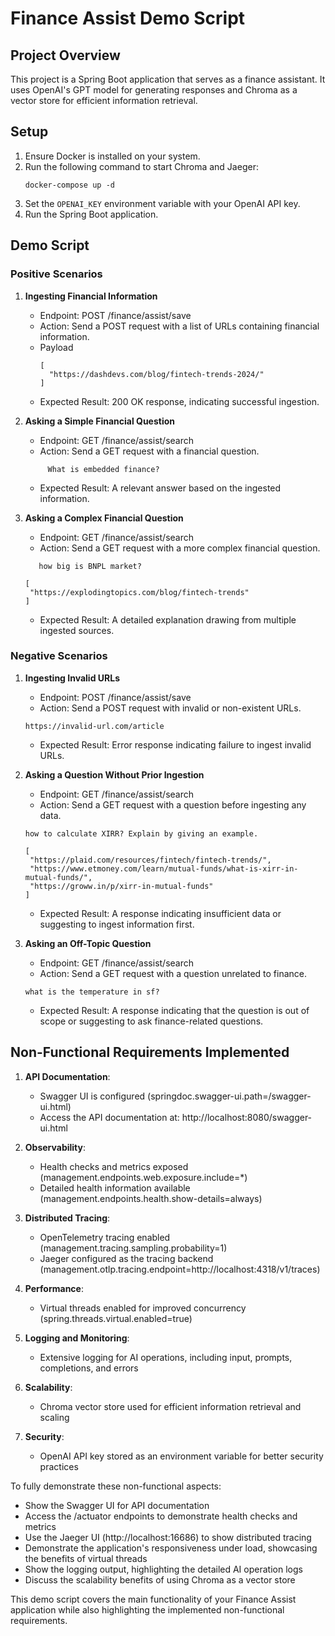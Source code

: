 # Finance Assist Demo Script

## Project Overview
This project is a Spring Boot application that serves as a finance assistant. It uses OpenAI's GPT model for generating responses and Chroma as a vector store for efficient information retrieval.

## Setup
1. Ensure Docker is installed on your system.
2. Run the following command to start Chroma and Jaeger:
   ```
   docker-compose up -d
   ```
3. Set the `OPENAI_KEY` environment variable with your OpenAI API key.
4. Run the Spring Boot application.

## Demo Script

### Positive Scenarios

1. **Ingesting Financial Information**
    - Endpoint: POST /finance/assist/save
    - Action: Send a POST request with a list of URLs containing financial information.
    - Payload
      ```
      [
        "https://dashdevs.com/blog/fintech-trends-2024/"
      ]
      ```
    - Expected Result: 200 OK response, indicating successful ingestion.

2. **Asking a Simple Financial Question**
    - Endpoint: GET /finance/assist/search
    - Action: Send a GET request with a financial question.
   ```
        What is embedded finance?
   ```
    - Expected Result: A relevant answer based on the ingested information.

3. **Asking a Complex Financial Question**
    - Endpoint: GET /finance/assist/search
    - Action: Send a GET request with a more complex financial question.
   ```
      how big is BNPL market?
   ```
   ```
   [
    "https://explodingtopics.com/blog/fintech-trends"
   ]
   ```
    - Expected Result: A detailed explanation drawing from multiple ingested sources.

### Negative Scenarios

1. **Ingesting Invalid URLs**
    - Endpoint: POST /finance/assist/save
    - Action: Send a POST request with invalid or non-existent URLs.
   ```
   https://invalid-url.com/article
   ```
    - Expected Result: Error response indicating failure to ingest invalid URLs.

2. **Asking a Question Without Prior Ingestion**
    - Endpoint: GET /finance/assist/search
    - Action: Send a GET request with a question before ingesting any data.
   ```
   how to calculate XIRR? Explain by giving an example.
   ```
   ```
   [
    "https://plaid.com/resources/fintech/fintech-trends/",
    "https://www.etmoney.com/learn/mutual-funds/what-is-xirr-in-mutual-funds/",
    "https://groww.in/p/xirr-in-mutual-funds"
   ]
   ```
    - Expected Result: A response indicating insufficient data or suggesting to ingest information first.

3. **Asking an Off-Topic Question**
    - Endpoint: GET /finance/assist/search
    - Action: Send a GET request with a question unrelated to finance.
   ```
   what is the temperature in sf?
   ```
    - Expected Result: A response indicating that the question is out of scope or suggesting to ask finance-related questions.

## Non-Functional Requirements Implemented

1. **API Documentation**:
    - Swagger UI is configured (springdoc.swagger-ui.path=/swagger-ui.html)
    - Access the API documentation at: http://localhost:8080/swagger-ui.html

2. **Observability**:
    - Health checks and metrics exposed (management.endpoints.web.exposure.include=*)
    - Detailed health information available (management.endpoints.health.show-details=always)

3. **Distributed Tracing**:
    - OpenTelemetry tracing enabled (management.tracing.sampling.probability=1)
    - Jaeger configured as the tracing backend (management.otlp.tracing.endpoint=http://localhost:4318/v1/traces)

4. **Performance**:
    - Virtual threads enabled for improved concurrency (spring.threads.virtual.enabled=true)

5. **Logging and Monitoring**:
    - Extensive logging for AI operations, including input, prompts, completions, and errors

6. **Scalability**:
    - Chroma vector store used for efficient information retrieval and scaling

7. **Security**:
    - OpenAI API key stored as an environment variable for better security practices

To fully demonstrate these non-functional aspects:
- Show the Swagger UI for API documentation
- Access the /actuator endpoints to demonstrate health checks and metrics
- Use the Jaeger UI (http://localhost:16686) to show distributed tracing
- Demonstrate the application's responsiveness under load, showcasing the benefits of virtual threads
- Show the logging output, highlighting the detailed AI operation logs
- Discuss the scalability benefits of using Chroma as a vector store

This demo script covers the main functionality of your Finance Assist application while also highlighting the implemented non-functional requirements.